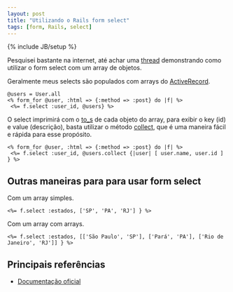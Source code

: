 ```yaml
--- 
layout: post
title: "Utilizando o Rails form select"
tags: [form, Rails, select]
---
```

{% include JB/setup %}

Pesquisei bastante na internet, até achar uma [thread](http://www.ruby-forum.com/topic/160291) demonstrando como utilizar o form select com um array de objetos.

Geralmente meus selects são populados com arrays do [ActiveRecord](http://api.rubyonrails.org/classes/ActiveRecord/Base.html#M001780).

    @users = User.all
    <% form_for @user, :html => {:method => :post} do |f| %>
     <%= f.select :user_id, @users} %>

O select imprimirá com o [to_s](http://ruby-doc.org/core/classes/Object.html#M000359) de cada objeto do array, para exibir o key (id) e value (descrição), basta utilizar o método [collect](http://ruby-doc.org/core/classes/Array.html#M002187), que é uma maneira fácil e rápida para esse propósito.

    <% form_for @user, :html => {:method => :post} do |f| %>
     <%= f.select :user_id, @users.collect {|user| [ user.name, user.id ] } %>

## Outras maneiras para para usar form select

Com um array simples.

    <%= f.select :estados, ['SP', 'PA', 'RJ'] } %>

Com um array com arrays.

    <%= f.select :estados, [['São Paulo', 'SP'], ['Pará', 'PA'], ['Rio de Janeiro', 'RJ']] } %>

## Principais referências

* [Documentação oficial](http://api.rubyonrails.org/classes/ActionView/Helpers/FormOptionsHelper.html)
